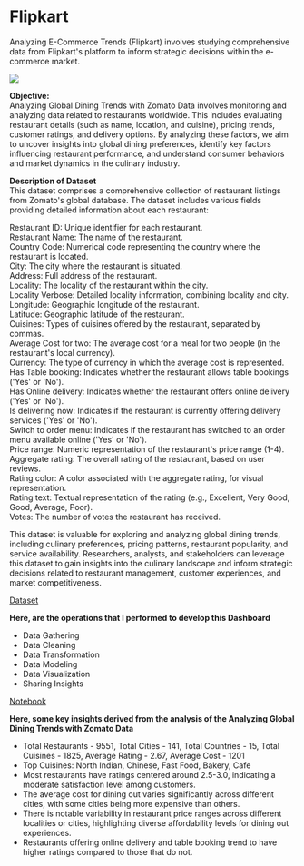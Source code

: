 # Flipkart
Analyzing E-Commerce Trends (Flipkart) involves studying comprehensive data from Flipkart's platform to inform strategic decisions within the e-commerce market.

![](https://img.freepik.com/free-psd/3d-illustration-people-working-marketing_23-2150417388.jpg?t=st=1715674277~exp=1715677877~hmac=d65dd539ff3884746d7a6ec458ce8e925e92fd7e11fe07ba38184bcd266735c9&w=740)

**Objective:**<br>
Analyzing Global Dining Trends with Zomato Data involves monitoring and analyzing data related to restaurants worldwide. This includes evaluating restaurant details (such as name, location, and cuisine), pricing trends, customer ratings, and delivery options. By analyzing these factors, we aim to uncover insights into global dining preferences, identify key factors influencing restaurant performance, and understand consumer behaviors and market dynamics in the culinary industry.

**Description of Dataset**<br>
This dataset comprises a comprehensive collection of restaurant listings from Zomato's global database. The dataset includes various fields providing detailed information about each restaurant:

Restaurant ID: Unique identifier for each restaurant.<br>
Restaurant Name: The name of the restaurant.<br>
Country Code: Numerical code representing the country where the restaurant is located.<br>
City: The city where the restaurant is situated.<br>
Address: Full address of the restaurant.<br>
Locality: The locality of the restaurant within the city.<br>
Locality Verbose: Detailed locality information, combining locality and city.<br>
Longitude: Geographic longitude of the restaurant.<br>
Latitude: Geographic latitude of the restaurant.<br>
Cuisines: Types of cuisines offered by the restaurant, separated by commas.<br>
Average Cost for two: The average cost for a meal for two people (in the restaurant's local currency).<br>
Currency: The type of currency in which the average cost is represented.<br>
Has Table booking: Indicates whether the restaurant allows table bookings ('Yes' or 'No').<br>
Has Online delivery: Indicates whether the restaurant offers online delivery ('Yes' or 'No').<br>
Is delivering now: Indicates if the restaurant is currently offering delivery services ('Yes' or 'No').<br>
Switch to order menu: Indicates if the restaurant has switched to an order menu available online ('Yes' or 'No').<br>
Price range: Numeric representation of the restaurant's price range (1-4).<br>
Aggregate rating: The overall rating of the restaurant, based on user reviews.<br>
Rating color: A color associated with the aggregate rating, for visual representation.<br>
Rating text: Textual representation of the rating (e.g., Excellent, Very Good, Good, Average, Poor).<br>
Votes: The number of votes the restaurant has received.<br>

This dataset is valuable for exploring and analyzing global dining trends, including culinary preferences, pricing patterns, restaurant popularity, and service availability. Researchers, analysts, and stakeholders can leverage this dataset to gain insights into the culinary landscape and inform strategic decisions related to restaurant management, customer experiences, and market competitiveness.

[Dataset](https://www.kaggle.com/datasets/shrutimehta/zomato-restaurants-data)

**Here, are the operations that I performed to develop this Dashboard**
- Data Gathering
- Data Cleaning
- Data Transformation
- Data Modeling
- Data Visualization
- Sharing Insights

[Notebook](https://github.com/amandeepkaur2024/Zomato)

**Here, some key insights derived from the analysis of the Analyzing Global Dining Trends with Zomato Data**<br>
- Total Restaurants - 9551, Total Cities - 141, Total Countries - 15, Total Cuisines - 1825, Average Rating - 2.67, Average Cost - 1201
- Top Cuisines: North Indian, Chinese, Fast Food, Bakery, Cafe
- Most restaurants have ratings centered around 2.5-3.0, indicating a moderate satisfaction level among customers.
- The average cost for dining out varies significantly across different cities, with some cities being more expensive than others.
- There is notable variability in restaurant price ranges across different localities or cities, highlighting diverse affordability levels for dining out experiences.
- Restaurants offering online delivery and table booking trend to have higher ratings compared to those that do not. 
